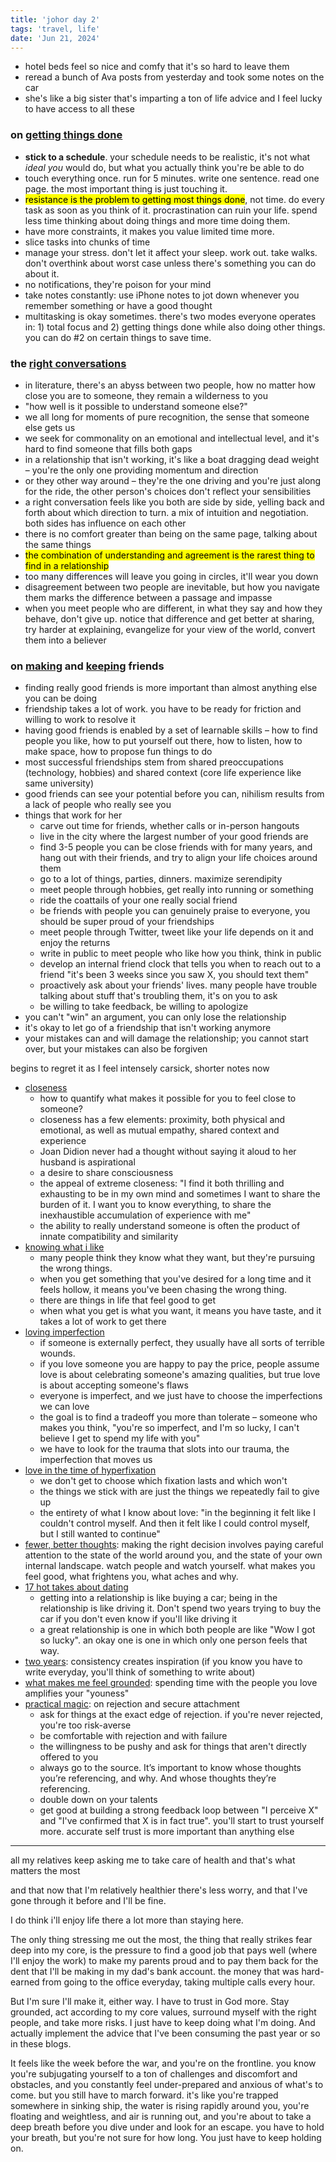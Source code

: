 ```yaml
---
title: 'johor day 2'
tags: 'travel, life'
date: 'Jun 21, 2024'
---
```


- hotel beds feel so nice and comfy that it's so hard to leave them
- reread a bunch of Ava posts from yesterday and took some notes on the car
- she's like a big sister that's imparting a ton of life advice and I feel lucky to have access to all these

### on [getting things done](https://www.avabear.xyz/p/the-organizing-principle)

- **stick to a schedule**. your schedule needs to be realistic, it's not what _ideal you_ would do, but what you actually think you're be able to do
- touch everything once. run for 5 minutes. write one sentence. read one page. the most important thing is just touching it.
- <mark>resistance is the problem to getting most things done</mark>, not time. do every task as soon as you think of it. procrastination can ruin your life. spend less time thinking about doing things and more time doing them.
- have more constraints, it makes you value limited time more.
- slice tasks into chunks of time
- manage your stress. don't let it affect your sleep. work out. take walks. don't overthink about worst case unless there's something you can do about it.
- no notifications, they're poison for your mind
- take notes constantly: use iPhone notes to jot down whenever you remember something or have a good thought
- multitasking is okay sometimes. there's two modes everyone operates in: 1) total focus and 2) getting things done while also doing other things. you can do #2 on certain things to save time.

### the [right conversations](https://www.avabear.xyz/p/the-right-conversations)

- in literature, there's an abyss between two people, how no matter how close you are to someone, they remain a wilderness to you
- "how well is it possible to understand someone else?"
- we all long for moments of pure recognition, the sense that someone else gets us
- we seek for commonality on an emotional and intellectual level, and it's hard to find someone that fills both gaps
- in a relationship that isn't working, it's like a boat dragging dead weight – you're the only one providing momentum and direction
- or they other way around – they're the one driving and you're just along for the ride, the other person's choices don't reflect your sensibilities
- a right conversation feels like you both are side by side, yelling back and forth about which direction to turn. a mix of intuition and negotiation. both sides has influence on each other
- there is no comfort greater than being on the same page, talking about the same things
- <mark>the combination of understanding and agreement is the rarest thing to find in a relationship</mark>
- too many differences will leave you going in circles, it'll wear you down
- disagreement between two people are inevitable, but how you navigate them marks the difference between a passage and impasse
- when you meet people who are different, in what they say and how they behave, don't give up. notice that difference and get better at sharing, try harder at explaining, evangelize for your view of the world, convert them into a believer

### on [making](https://www.avabear.xyz/p/making-and-keeping-friends) and [keeping](https://www.avabear.xyz/p/friend-groups) friends

- finding really good friends is more important than almost anything else you can be doing
- friendship takes a lot of work. you have to be ready for friction and willing to work to resolve it
- having good friends is enabled by a set of learnable skills – how to find people you like, how to put yourself out there, how to listen, how to make space, how to propose fun things to do
- most successful friendships stem from shared preoccupations (technology, hobbies) and shared context (core life experience like same university)
- good friends can see your potential before you can, nihilism results from a lack of people who really see you
- things that work for her
  - carve out time for friends, whether calls or in-person hangouts
  - live in the city where the largest number of your good friends are
  - find 3-5 people you can be close friends with for many years, and hang out with their friends, and try to align your life choices around them
  - go to a lot of things, parties, dinners. maximize serendipity
  - meet people through hobbies, get really into running or something
  - ride the coattails of your one really social friend
  - be friends with people you can genuinely praise to everyone, you should be super proud of your friendships
  - meet people through Twitter, tweet like your life depends on it and enjoy the returns
  - write in public to meet people who like how you think, think in public
  - develop an internal friend clock that tells you when to reach out to a friend "it's been 3 weeks since you saw X, you should text them"
  - proactively ask about your friends' lives. many people have trouble talking about stuff that's troubling them, it's on you to ask
  - be willing to take feedback, be willing to apologize
- you can't "win" an argument, you can only lose the relationship
- it's okay to let go of a friendship that isn't working anymore
- your mistakes can and will damage the relationship; you cannot start over, but your mistakes can also be forgiven

begins to regret it as I feel intensely carsick, shorter notes now

- [closeness](https://www.avabear.xyz/p/closeness)
  - how to quantify what makes it possible for you to feel close to someone?
  - closeness has a few elements: proximity, both physical and emotional, as well as mutual empathy, shared context and experience
  - Joan Didion never had a thought without saying it aloud to her husband is aspirational
  - a desire to share consciousness
  - the appeal of extreme closeness: "I find it both thrilling and exhausting to be in my own mind and sometimes I want to share the burden of it. I want you to know everything, to share the inexhaustible accumulation of experience with me"
  - the ability to really understand someone is often the product of innate compatibility and similarity
- [knowing what i like](https://www.avabear.xyz/p/knowing-what-i-iike)
  - many people think they know what they want, but they're pursuing the wrong things.
  - when you get something that you've desired for a long time and it feels hollow, it means you've been chasing the wrong thing.
  - there are things in life that feel good to get
  - when what you get is what you want, it means you have taste, and it takes a lot of work to get there
- [loving imperfection](https://www.avabear.xyz/p/loving-imperfection)
  - if someone is externally perfect, they usually have all sorts of terrible wounds.
  - if you love someone you are happy to pay the price, people assume love is about celebrating someone's amazing qualities, but true love is about accepting someone's flaws
  - everyone is imperfect, and we just have to choose the imperfections we can love
  - the goal is to find a tradeoff you more than tolerate – someone who makes you think, "you're so imperfect, and I'm so lucky, I can't believe I get to spend my life with you"
  - we have to look for the trauma that slots into our trauma, the imperfection that moves us
- [love in the time of hyperfixation](https://www.avabear.xyz/p/love-in-the-time-of-hyperfixation)
  - we don't get to choose which fixation lasts and which won't
  - the things we stick with are just the things we repeatedly fail to give up
  - the entirety of what I know about love: "in the beginning it felt like I couldn't control myself. And then it felt like I could control myself, but I still wanted to continue"
- [fewer, better thoughts](https://www.avabear.xyz/p/fewer-better-thoughts): making the right decision involves paying careful attention to the state of the world around you, and the state of your own internal landscape. watch people and watch yourself. what makes you feel good, what frightens you, what aches and why.
- [17 hot takes about dating](https://www.avabear.xyz/p/17-hot-takes-about-dating)
  - getting into a relationship is like buying a car; being in the relationship is like driving it. Don't spend two years trying to buy the car if you don't even know if you'll like driving it
  - a great relationship is one in which both people are like "Wow I got so lucky". an okay one is one in which only one person feels that way.
- [two years](https://web.getmatter.com/entry/12723047): consistency creates inspiration (if you know you have to write everyday, you'll think of something to write about)
- [what makes me feel grounded](https://web.getmatter.com/entry/2833482): spending time with the people you love amplifies your "youness"
- [practical magic](https://www.avabear.xyz/p/practical-magic): on rejection and secure attachment
  - ask for things at the exact edge of rejection. if you're never rejected, you're too risk-averse
  - be comfortable with rejection and with failure
  - the willingness to be pushy and ask for things that aren't directly offered to you
  - always go to the source. It’s important to know whose thoughts you’re referencing, and why. And whose thoughts they’re referencing.
  - double down on your talents
  - get good at building a strong feedback loop between "I perceive X" and "I've confirmed that X is in fact true". you'll start to trust yourself more. accurate self trust is more important than anything else

---

all my relatives keep asking me to take care of health and that's what matters the most

and that now that I'm relatively healthier there's less worry, and that I've gone through it before and I'll be fine.

I do think i'll enjoy life there a lot more than staying here.

The only thing stressing me out the most, the thing that really strikes fear deep into my core, is the pressure to find a good job that pays well (where I'll enjoy the work) to make my parents proud and to pay them back for the dent that I'll be making in my dad's bank account. the money that was hard-earned from going to the office everyday, taking multiple calls every hour.

But I'm sure I'll make it, either way. I have to trust in God more. Stay grounded, act according to my core values, surround myself with the right people, and take more risks. I just have to keep doing what I'm doing. And actually implement the advice that I've been consuming the past year or so in these blogs.

It feels like the week before the war, and you're on the frontline. you know you're subjugating yourself to a ton of challenges and discomfort and obstacles, and you constantly feel under-prepared and anxious of what's to come. but you still have to march forward. it's like you're trapped somewhere in sinking ship, the water is rising rapidly around you, you're floating and weightless, and air is running out, and you're about to take a deep breath before you dive under and look for an escape. you have to hold your breath, but you're not sure for how long. You just have to keep holding on.
